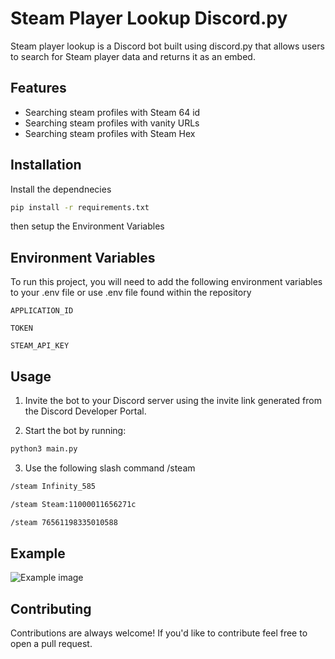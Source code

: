 
# Steam Player Lookup Discord.py

Steam player lookup is a Discord bot built using discord.py that allows users to search for Steam player data and returns it as an embed.


## Features

- Searching steam profiles with Steam 64 id
- Searching steam profiles with vanity URLs
- Searching steam profiles with Steam Hex


## Installation

Install the dependnecies

```bash
pip install -r requirements.txt
```

then setup the Environment Variables


## Environment Variables

To run this project, you will need to add the following environment variables to your .env file or use .env file found within the repository

`APPLICATION_ID`

`TOKEN`

`STEAM_API_KEY`
## Usage

1. Invite the bot to your Discord server using the invite link generated from the Discord Developer Portal.

2. Start the bot by running:
```bash
python3 main.py
 ```
3. Use the following slash command /steam
 
 ```diff
 /steam Infinity_585
 ```
 ```diff
 /steam Steam:11000011656271c
 ```
 ```diff
 /steam 76561198335010588
 ```


## Example

![Example image](https://imgur.com/Io7GOQP.png)


## Contributing

Contributions are always welcome! If you'd like to contribute feel free to open a pull request.


